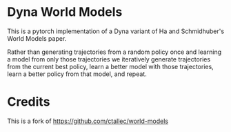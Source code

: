 # Dyna World Models

This is a pytorch implementation of a Dyna variant of Ha and Schmidhuber's World Models paper.

Rather than generating trajectories from a random policy once and learning a model from only those trajectories
we iteratively generate trajectories from the current best policy, learn a better model with those trajectories,
learn a better policy from that model, and repeat.

# Credits
This is a fork of https://github.com/ctallec/world-models

